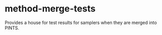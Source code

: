 # method-merge-tests
Provides a house for test results for samplers when they are merged into PINTS.
